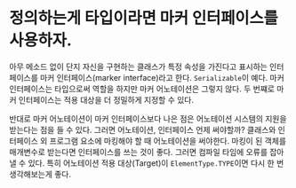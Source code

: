 # 정의하는게 타입이라면 마커 인터페이스를 사용하자.

아무 메소드 없이 단지 자신을 구현하는 클래스가 특정 속성을 가진다고 표시하는 인터페이스를 마커 인터페이스(marker interface)라고 한다. `Serializable`이 예다.
마커 인터페이스는 타입으로써 역할을 하지만 마커 어노테이션은 그렇지 않다. 두 번쨰로 마커 인터페이스는 적용 대상을 더 정밀하게 지정할 수 있다. 


반대로 마커 어노테이션이 마커 인터페이스보다 나은 점은 어노테이션 시스템의 지원을 받는다는 점을 들 수 있다. 그러면 어노테이션, 인터페이스 언제 써야할까?
클래스와 인터페이스 외 프로그램 요소에 마킹해야 할 때 어노테이션을 써야한다. 마킹이 된 객체를 매개변수로 받는다면 인터페이스를 쓰는 것이 좋다. 그러면
컴파일 타임에 오류를 잡아낼 수 있다. 특히 어노테이션 적용 대상(Target)이 `ElementType.TYPE`이면 다시 한 번 생각해보는게 좋다.

